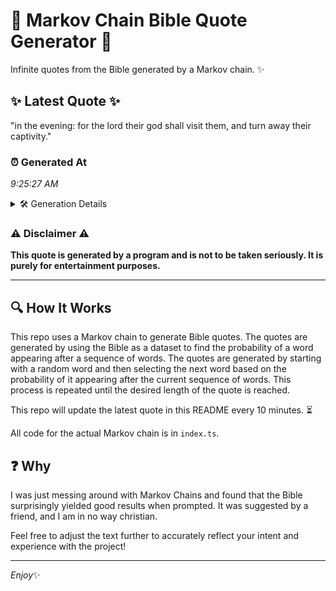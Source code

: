 # 📖 Markov Chain Bible Quote Generator 📖

Infinite quotes from the Bible generated by a Markov chain. ✨

## ✨ Latest Quote ✨
"in the evening: for the lord their god shall visit them, and turn away their captivity."

### ⏰ Generated At
*9:25:27 AM*

<details>
    <summary>🛠️ Generation Details</summary>
    <p>
        <strong>🌱 Seed:</strong> in<br>
        <strong>🔄 Iterations:</strong> 15<br>
        <strong>📜 Context History:</strong><br>[ in ]: the<br>[ in, the ]: evening:<br>[ in, the, evening: ]: for<br>[ in, the, evening:, for ]: the<br>[ in, the, evening:, for, the ]: lord<br>[ in, the, evening:, for, the, lord ]: their<br>[ the, evening:, for, the, lord, their ]: god<br>[ evening:, for, the, lord, their, god ]: shall<br>[ for, the, lord, their, god, shall ]: visit<br>[ the, lord, their, god, shall, visit ]: them,<br>[ lord, their, god, shall, visit, them, ]: and<br>[ their, god, shall, visit, them,, and ]: turn<br>[ god, shall, visit, them,, and, turn ]: away<br>[ shall, visit, them,, and, turn, away ]: their<br>[ visit, them,, and, turn, away, their ]: captivity.<br>
    </p>
</details>

### ⚠️ Disclaimer ⚠️
**This quote is generated by a program and is not to be taken seriously. It is purely for entertainment purposes.**

---

## 🔍 How It Works

This repo uses a Markov chain to generate Bible quotes. The quotes are generated by using the Bible as a dataset to find the probability of a word appearing after a sequence of words. The quotes are generated by starting with a random word and then selecting the next word based on the probability of it appearing after the current sequence of words. This process is repeated until the desired length of the quote is reached.

This repo will update the latest quote in this README every 10 minutes. ⏳

All code for the actual Markov chain is in `index.ts`.

## ❓ Why

I was just messing around with Markov Chains and found that the Bible surprisingly yielded good results when prompted. 
It was suggested by a friend, and I am in no way christian.

Feel free to adjust the text further to accurately reflect your intent and experience with the project!

---

*Enjoy*✨
